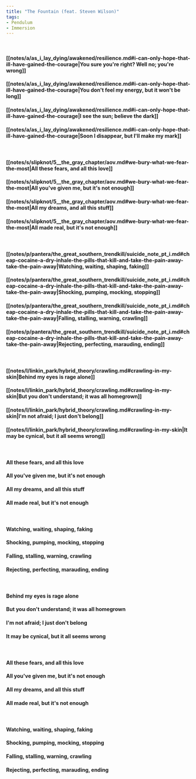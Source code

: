 ```yaml
---
title: "The Fountain (feat. Steven Wilson)"
tags:
- Pendulum
- Immersion
---
```

&nbsp;
#### [[notes/a/as_i_lay_dying/awakened/resilience.md#i-can-only-hope-that-ill-have-gained-the-courage|You sure you're right? Well no; you're wrong]]
#### [[notes/a/as_i_lay_dying/awakened/resilience.md#i-can-only-hope-that-ill-have-gained-the-courage|You don't feel my energy, but it won't be long]]
#### [[notes/a/as_i_lay_dying/awakened/resilience.md#i-can-only-hope-that-ill-have-gained-the-courage|I see the sun; believe the dark]]
#### [[notes/a/as_i_lay_dying/awakened/resilience.md#i-can-only-hope-that-ill-have-gained-the-courage|Soon I disappear, but I'll make my mark]]
&nbsp;
#### [[notes/s/slipknot/5__the_gray_chapter/aov.md#we-bury-what-we-fear-the-most|All these fears, and all this love]]
#### [[notes/s/slipknot/5__the_gray_chapter/aov.md#we-bury-what-we-fear-the-most|All you've given me, but it's not enough]]
#### [[notes/s/slipknot/5__the_gray_chapter/aov.md#we-bury-what-we-fear-the-most|All my dreams, and all this stuff]]
#### [[notes/s/slipknot/5__the_gray_chapter/aov.md#we-bury-what-we-fear-the-most|All made real, but it's not enough]]
&nbsp;
#### [[notes/p/pantera/the_great_southern_trendkill/suicide_note_pt_i.md#cheap-cocaine-a-dry-inhale-the-pills-that-kill-and-take-the-pain-away-take-the-pain-away|Watching, waiting, shaping, faking]]
#### [[notes/p/pantera/the_great_southern_trendkill/suicide_note_pt_i.md#cheap-cocaine-a-dry-inhale-the-pills-that-kill-and-take-the-pain-away-take-the-pain-away|Shocking, pumping, mocking, stopping]]
#### [[notes/p/pantera/the_great_southern_trendkill/suicide_note_pt_i.md#cheap-cocaine-a-dry-inhale-the-pills-that-kill-and-take-the-pain-away-take-the-pain-away|Falling, stalling, warning, crawling]]
#### [[notes/p/pantera/the_great_southern_trendkill/suicide_note_pt_i.md#cheap-cocaine-a-dry-inhale-the-pills-that-kill-and-take-the-pain-away-take-the-pain-away|Rejecting, perfecting, marauding, ending]]
&nbsp;
#### [[notes/l/linkin_park/hybrid_theory/crawling.md#crawling-in-my-skin|Behind my eyes is rage alone]]
#### [[notes/l/linkin_park/hybrid_theory/crawling.md#crawling-in-my-skin|But you don't understand; it was all homegrown]]
#### [[notes/l/linkin_park/hybrid_theory/crawling.md#crawling-in-my-skin|I'm not afraid; I just don't belong]]
#### [[notes/l/linkin_park/hybrid_theory/crawling.md#crawling-in-my-skin|It may be cynical, but it all seems wrong]]
&nbsp;
#### All these fears, and all this love
#### All you've given me, but it's not enough
#### All my dreams, and all this stuff
#### All made real, but it's not enough
&nbsp;
#### Watching, waiting, shaping, faking
#### Shocking, pumping, mocking, stopping
#### Falling, stalling, warning, crawling
#### Rejecting, perfecting, marauding, ending
&nbsp;
#### Behind my eyes is rage alone
#### But you don't understand; it was all homegrown
#### I'm not afraid; I just don't belong
#### It may be cynical, but it all seems wrong
&nbsp;
#### All these fears, and all this love
#### All you've given me, but it's not enough
#### All my dreams, and all this stuff
#### All made real, but it's not enough
&nbsp;
#### Watching, waiting, shaping, faking
#### Shocking, pumping, mocking, stopping
#### Falling, stalling, warning, crawling
#### Rejecting, perfecting, marauding, ending
